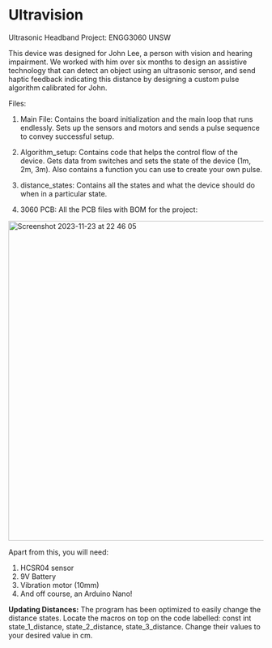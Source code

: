 # Ultravision
Ultrasonic Headband Project: ENGG3060 UNSW

This device was designed for John Lee, a person with vision and hearing impairment. We worked with him over six months to design an assistive technology that can detect an object using an ultrasonic sensor, and send haptic feedback indicating this distance by designing a custom pulse algorithm calibrated for John.

Files:

1. Main File: 
Contains the board initialization and the main loop that runs endlessly. Sets up the sensors and motors and sends a pulse sequence to convey successful setup. 

2. Algorithm_setup: 
Contains code that helps the control flow of the device. Gets data from switches and sets the state of the device (1m, 2m, 3m). Also contains a function you can use to create your own pulse. 

3. distance_states: 
Contains all the states and what the device should do when in a particular state.

4. 3060 PCB: All the PCB files with BOM for the project: 

<img width="630" alt="Screenshot 2023-11-23 at 22 46 05" src="https://github.com/ShouryaSaklecha/ultravision/assets/65444247/0c36f3bb-7009-4d8f-af4e-3f8fec7e9418">


Apart from this, you will need: 
1. HCSR04 sensor
2. 9V Battery
3. Vibration motor (10mm)
4. And off course, an Arduino Nano!

**Updating Distances:** The program has been optimized to easily change the distance states. Locate the macros on top on the code labelled:
const int state_1_distance, state_2_distance, state_3_distance. Change their values to your desired value in cm. 
